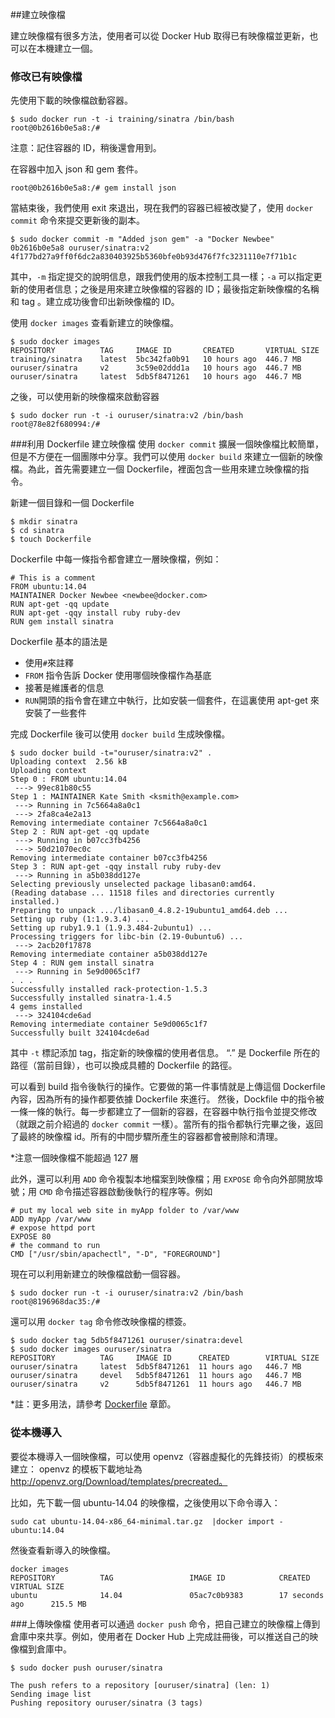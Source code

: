 ##建立映像檔

建立映像檔有很多方法，使用者可以從 Docker Hub 取得已有映像檔並更新，也可以在本機建立一個。

### 修改已有映像檔
先使用下載的映像檔啟動容器。
```
$ sudo docker run -t -i training/sinatra /bin/bash
root@0b2616b0e5a8:/#
```
注意：記住容器的 ID，稍後還會用到。

在容器中加入 json 和 gem 套件。
```
root@0b2616b0e5a8:/# gem install json
```
當結束後，我們使用 exit 來退出，現在我們的容器已經被改變了，使用 `docker commit` 命令來提交更新後的副本。
```
$ sudo docker commit -m "Added json gem" -a "Docker Newbee" 0b2616b0e5a8 ouruser/sinatra:v2
4f177bd27a9ff0f6dc2a830403925b5360bfe0b93d476f7fc3231110e7f71b1c
```
其中，`-m` 指定提交的說明信息，跟我們使用的版本控制工具一樣；`-a` 可以指定更新的使用者信息；之後是用來建立映像檔的容器的 ID；最後指定新映像檔的名稱和 tag 。建立成功後會印出新映像檔的 ID。


使用 `docker images` 查看新建立的映像檔。
```
$ sudo docker images
REPOSITORY          TAG     IMAGE ID       CREATED       VIRTUAL SIZE
training/sinatra    latest  5bc342fa0b91   10 hours ago  446.7 MB
ouruser/sinatra     v2      3c59e02ddd1a   10 hours ago  446.7 MB
ouruser/sinatra     latest  5db5f8471261   10 hours ago  446.7 MB
```
之後，可以使用新的映像檔來啟動容器
```
$ sudo docker run -t -i ouruser/sinatra:v2 /bin/bash
root@78e82f680994:/#
```

###利用 Dockerfile 建立映像檔
使用 `docker commit` 擴展一個映像檔比較簡單，但是不方便在一個團隊中分享。我們可以使用 `docker build` 來建立一個新的映像檔。為此，首先需要建立一個 Dockerfile，裡面包含一些用來建立映像檔的指令。

新建一個目錄和一個 Dockerfile
```
$ mkdir sinatra
$ cd sinatra
$ touch Dockerfile
```

Dockerfile 中每一條指令都會建立一層映像檔，例如：
```
# This is a comment
FROM ubuntu:14.04
MAINTAINER Docker Newbee <newbee@docker.com>
RUN apt-get -qq update
RUN apt-get -qqy install ruby ruby-dev
RUN gem install sinatra
```
Dockerfile 基本的語法是
* 使用`#`來註釋
* `FROM` 指令告訴 Docker 使用哪個映像檔作為基底
* 接著是維護者的信息
* `RUN`開頭的指令會在建立中執行，比如安裝一個套件，在這裏使用 apt-get 來安裝了一些套件

完成 Dockerfile 後可以使用 `docker build` 生成映像檔。

```
$ sudo docker build -t="ouruser/sinatra:v2" .
Uploading context  2.56 kB
Uploading context
Step 0 : FROM ubuntu:14.04
 ---> 99ec81b80c55
Step 1 : MAINTAINER Kate Smith <ksmith@example.com>
 ---> Running in 7c5664a8a0c1
 ---> 2fa8ca4e2a13
Removing intermediate container 7c5664a8a0c1
Step 2 : RUN apt-get -qq update
 ---> Running in b07cc3fb4256
 ---> 50d21070ec0c
Removing intermediate container b07cc3fb4256
Step 3 : RUN apt-get -qqy install ruby ruby-dev
 ---> Running in a5b038dd127e
Selecting previously unselected package libasan0:amd64.
(Reading database ... 11518 files and directories currently installed.)
Preparing to unpack .../libasan0_4.8.2-19ubuntu1_amd64.deb ...
Setting up ruby (1:1.9.3.4) ...
Setting up ruby1.9.1 (1.9.3.484-2ubuntu1) ...
Processing triggers for libc-bin (2.19-0ubuntu6) ...
 ---> 2acb20f17878
Removing intermediate container a5b038dd127e
Step 4 : RUN gem install sinatra
 ---> Running in 5e9d0065c1f7
. . .
Successfully installed rack-protection-1.5.3
Successfully installed sinatra-1.4.5
4 gems installed
 ---> 324104cde6ad
Removing intermediate container 5e9d0065c1f7
Successfully built 324104cde6ad
```
其中 `-t` 標記添加 tag，指定新的映像檔的使用者信息。
“.” 是 Dockerfile 所在的路徑（當前目錄），也可以換成具體的 Dockerfile 的路徑。

可以看到 build 指令後執行的操作。它要做的第一件事情就是上傳這個 Dockerfile 內容，因為所有的操作都要依據 Dockerfile 來進行。
然後，Dockfile 中的指令被一條一條的執行。每一步都建立了一個新的容器，在容器中執行指令並提交修改（就跟之前介紹過的 `docker commit` 一樣）。當所有的指令都執行完畢之後，返回了最終的映像檔 id。所有的中間步驟所產生的容器都會被刪除和清理。

*注意一個映像檔不能超過 127 層

此外，還可以利用 `ADD` 命令複製本地檔案到映像檔；用 `EXPOSE` 命令向外部開放埠號；用 `CMD` 命令描述容器啟動後執行的程序等。例如
```
# put my local web site in myApp folder to /var/www
ADD myApp /var/www
# expose httpd port
EXPOSE 80
# the command to run
CMD ["/usr/sbin/apachectl", "-D", "FOREGROUND"]
```

現在可以利用新建立的映像檔啟動一個容器。
```
$ sudo docker run -t -i ouruser/sinatra:v2 /bin/bash
root@8196968dac35:/#
```
還可以用 `docker tag` 命令修改映像檔的標簽。
```
$ sudo docker tag 5db5f8471261 ouruser/sinatra:devel
$ sudo docker images ouruser/sinatra
REPOSITORY          TAG     IMAGE ID      CREATED        VIRTUAL SIZE
ouruser/sinatra     latest  5db5f8471261  11 hours ago   446.7 MB
ouruser/sinatra     devel   5db5f8471261  11 hours ago   446.7 MB
ouruser/sinatra     v2      5db5f8471261  11 hours ago   446.7 MB
```

*註：更多用法，請參考 [Dockerfile](../dockerfile/README.md) 章節。

### 從本機導入
要從本機導入一個映像檔，可以使用 openvz（容器虛擬化的先鋒技術）的模板來建立：
openvz 的模板下載地址為 http://openvz.org/Download/templates/precreated。

比如，先下載一個 ubuntu-14.04 的映像檔，之後使用以下命令導入：
```
sudo cat ubuntu-14.04-x86_64-minimal.tar.gz  |docker import - ubuntu:14.04
```
然後查看新導入的映像檔。
```
docker images
REPOSITORY          TAG                 IMAGE ID            CREATED             VIRTUAL SIZE
ubuntu              14.04               05ac7c0b9383        17 seconds ago      215.5 MB
```

###上傳映像檔
使用者可以通過 `docker push` 命令，把自己建立的映像檔上傳到倉庫中來共享。例如，使用者在 Docker Hub 上完成註冊後，可以推送自己的映像檔到倉庫中。

```
$ sudo docker push ouruser/sinatra

The push refers to a repository [ouruser/sinatra] (len: 1)
Sending image list
Pushing repository ouruser/sinatra (3 tags)
```
